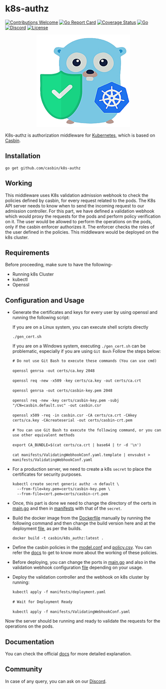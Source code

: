 # k8s-authz
[![Contributions Welcome](https://img.shields.io/badge/contributions-welcome-brightgreen.svg?style=flat)](https://github.com/casbin/k8s-authz/issues)
[![Go Report Card](https://goreportcard.com/badge/github.com/casbin/k8s-authz)](https://goreportcard.com/report/github.com/casbin/k8s-authz)
[![Coverage Status](https://coveralls.io/repos/github/casbin/k8s-authz/badge.svg?branch=master)](https://coveralls.io/github/casbin/k8s-authz?branch=master)
[![Go](https://github.com/casbin/k8s-authz/actions/workflows/ci.yaml/badge.svg)](https://github.com/casbin/k8s-authz/actions/workflows/ci.yaml)
[![Discord](https://img.shields.io/discord/1022748306096537660?logo=discord&label=discord&color=5865F2)](https://discord.gg/S5UjpzGZjN)
[![License](https://img.shields.io/badge/License-Apache%202.0-blue.svg)](https://opensource.org/licenses/Apache-2.0)

<p align="center">
    <img width="300" height="300" src="k8s-logo.png" alt="K8s-authz" />
</p>
   
K8s-authz is authorization middleware for [Kubernetes](https://github.com/kubernetes/kubernetes), which is based on [Casbin](https://github.com/casbin/casbin). 

## Installation

```
go get github.com/casbin/k8s-authz
```
## Working

This middleware uses K8s validation admission webhook to check the policies defined by casbin, for every request related to the pods. The K8s API server needs to know when to send the incoming request to our admission controller. For this part, we have defined a validation webhook which would proxy the requests for the pods and perform policy verification on it. The user would be allowed to perform the operations on the pods, only if the casbin enforcer authorizes it. The enforcer checks the roles of the user defined in the policies. This middleware would be deployed on the k8s cluster. 

## Requirements
Before proceeding, make sure to have the following-
- Running k8s Cluster
- kubectl
- Openssl

## Configuration and Usage
 
- Generate the certificates and keys for every user by using openssl and running the following script:

  If you are on a Linux system, you can execute shell scripts directly
    ```
    ./gen_cert.sh
    ```
  If you are on a Windows system, executing `./gen_cert.sh` can be problematic, especially if you are using `Git Bash`
  Follow the steps below:
    ```
  # Do not use Git Bash to execute these commands (You can use cmd)
  
    openssl genrsa -out certs/ca.key 2048
    
    openssl req -new -x509 -key certs/ca.key -out certs/ca.crt
    
    openssl genrsa -out certs/casbin-key.pem 2048
    
    openssl req -new -key certs/casbin-key.pem -subj "/CN=casbin.default.svc" -out casbin.csr
    
    openssl x509 -req -in casbin.csr -CA certs/ca.crt -CAkey certs/ca.key -CAcreateserial -out certs/casbin-crt.pem
  
  # You can use Git Bash to execute the following command, or you can use other equivalent methods
    
    export CA_BUNDLE=$(cat certs/ca.crt | base64 | tr -d '\n')
    
    cat manifests/ValidatingWebhookConf.yaml.template | envsubst > manifests/ValidatingWebhookConf.yaml
    ```

- For a production server, we need to create a k8s `secret` to place the certificates for security purposes.
    ```
    kubectl create secret generic authz -n default \
      --from-file=key.pem=certs/casbin-key.pem \
      --from-file=cert.pem=certs/casbin-crt.pem
    ```
- Once, this part is done we need to change the directory of the certs in [main.go](https://github.com/ashish493/k8s-authz/blob/3560551427c0431a9d4594ad1206f084ede37c49/main.go#L26) and then in [manifests](https://github.com/ashish493/k8s-authz/blob/3560551427c0431a9d4594ad1206f084ede37c49/manifests/deployment.yaml#L22) with that of the `secret`.

- Build the docker image from the [Dockerfile](https://github.com/casbin/k8s-authz/blob/master/Dockerfile) manually by running the following command and then change the build version here and at the deployment [file](https://github.com/casbin/k8s-authz/blob/718f58c46e3dbf79063b5b1c18348c2fee5de9e9/manifests/deployment.yaml#L18), as per the builds.
    ```
    docker build -t casbin/k8s_authz:latest .
    ```
  
- Define the casbin policies in the [model.conf](https://github.com/casbin/k8s-authz/blob/master/config/model.conf) and [policy.csv](https://github.com/casbin/k8s-authz/blob/master/config/policy.csv). You can refer the [docs](https://casbin.org/docs/how-it-works) to get to know more about the working of these policies.

- Before deploying, you can change the ports in [main.go](https://github.com/casbin/k8s-authz/blob/master/main.go) and also in the validation webhook configuration [file](https://github.com/casbin/k8s-authz/blob/master/manifests/deployment.yaml) depending on your usage.

- Deploy the validation controller and the webhook on k8s cluster by running:
    ```
    kubectl apply -f manifests/deployment.yaml
  
    # Wait for Deployment Ready
  
    kubectl apply -f manifests/ValidatingWebhookConf.yaml
  ```

Now the server should be running and ready to validate the requests for the operations on the pods. 

## Documentation

You can check the official [docs](https://casbin.org/docs/k8s) for more detailed explanation.

## Community

In case of any query, you can ask on our [Discord](https://discord.gg/S5UjpzGZjN).

